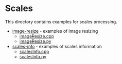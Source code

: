 # Scales

This directory contains examples for scales processing.

- [image-resize](./image-resize/) - examples of image resizing
  - [imageResize.cpp](./image-resize/imageResize.cpp)
  - [imageResize.py](./image-resize/imageResize.py)
- [scales-info](./scales-info/) - examples of scales information
  - [scalesInfo.cpp](./scales-info/scalesInfo.cpp)
  - [scalesInfo.py](./scales-info/scalesInfo.py)
